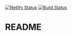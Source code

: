 [![Netlify Status](https://api.netlify.com/api/v1/badges/a89e92dd-be36-4b56-8afc-63bddd383457/deploy-status)](https://app.netlify.com/sites/spacecraftreact/deploys) 
[![Build Status](https://travis-ci.com/Spacecraft-Plan/SpacecraftReact.svg?branch=master)](https://travis-ci.com/Spacecraft-Plan/SpacecraftReact)
# README
